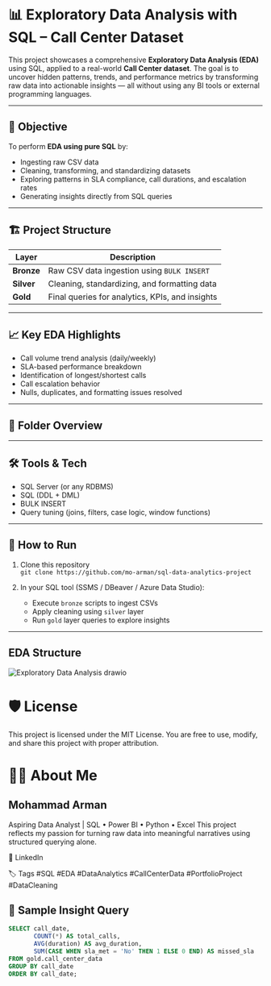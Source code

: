 # 📊 Exploratory Data Analysis with SQL – Call Center Dataset

This project showcases a comprehensive **Exploratory Data Analysis (EDA)** using SQL, applied to a real-world **Call Center dataset**. The goal is to uncover hidden patterns, trends, and performance metrics by transforming raw data into actionable insights — all without using any BI tools or external programming languages.

---

## 🧠 Objective

To perform **EDA using pure SQL** by:
- Ingesting raw CSV data
- Cleaning, transforming, and standardizing datasets
- Exploring patterns in SLA compliance, call durations, and escalation rates
- Generating insights directly from SQL queries

---

## 🏗️ Project Structure

| Layer  | Description |
|--------|-------------|
| **Bronze** | Raw CSV data ingestion using `BULK INSERT` |
| **Silver** | Cleaning, standardizing, and formatting data |
| **Gold** | Final queries for analytics, KPIs, and insights |

---

## 📈 Key EDA Highlights

- Call volume trend analysis (daily/weekly)
- SLA-based performance breakdown
- Identification of longest/shortest calls
- Call escalation behavior
- Nulls, duplicates, and formatting issues resolved

---

## 📁 Folder Overview


---

## 🛠️ Tools & Tech

- SQL Server (or any RDBMS)
- SQL (DDL + DML)
- BULK INSERT
- Query tuning (joins, filters, case logic, window functions)

---

## 🚀 How to Run

1. Clone this repository  
   `git clone https://github.com/mo-arman/sql-data-analytics-project`

2. In your SQL tool (SSMS / DBeaver / Azure Data Studio):
   - Execute `bronze` scripts to ingest CSVs  
   - Apply cleaning using `silver` layer  
   - Run `gold` layer queries to explore insights

---

## EDA Structure 
![Exploratory Data Analysis drawio](https://github.com/user-attachments/assets/8c384f6a-fa29-4220-a065-ac3f6a1997f6)

# 🛡️ License
This project is licensed under the MIT License. You are free to use, modify, and share this project with proper attribution.

# 👨‍💻 About Me
## Mohammad Arman
Aspiring Data Analyst | SQL • Power BI • Python • Excel
This project reflects my passion for turning raw data into meaningful narratives using structured querying alone.

🔗 LinkedIn

🏷️ Tags
#SQL #EDA #DataAnalytics #CallCenterData #PortfolioProject #DataCleaning


## 📌 Sample Insight Query

```sql
SELECT call_date,
       COUNT(*) AS total_calls,
       AVG(duration) AS avg_duration,
       SUM(CASE WHEN sla_met = 'No' THEN 1 ELSE 0 END) AS missed_sla
FROM gold.call_center_data
GROUP BY call_date
ORDER BY call_date;

